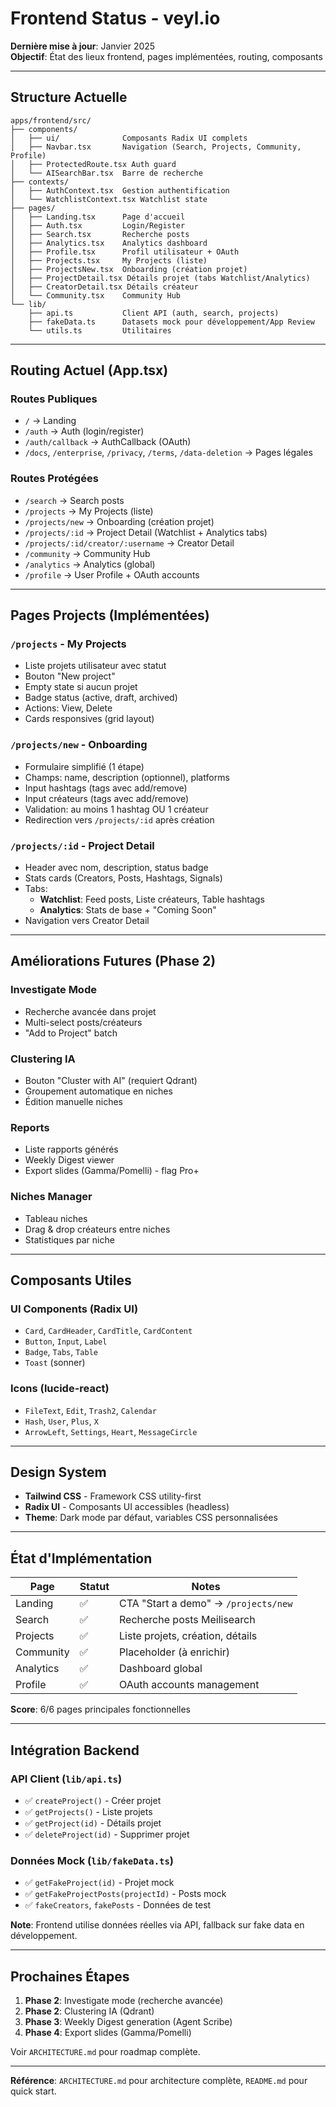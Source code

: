 # Frontend Status - veyl.io

**Dernière mise à jour**: Janvier 2025  
**Objectif**: État des lieux frontend, pages implémentées, routing, composants

---

## Structure Actuelle

```
apps/frontend/src/
├── components/
│   ├── ui/              Composants Radix UI complets
│   ├── Navbar.tsx       Navigation (Search, Projects, Community, Profile)
│   ├── ProtectedRoute.tsx Auth guard
│   └── AISearchBar.tsx  Barre de recherche
├── contexts/
│   ├── AuthContext.tsx  Gestion authentification
│   └── WatchlistContext.tsx Watchlist state
├── pages/
│   ├── Landing.tsx      Page d'accueil
│   ├── Auth.tsx         Login/Register
│   ├── Search.tsx       Recherche posts
│   ├── Analytics.tsx    Analytics dashboard
│   ├── Profile.tsx      Profil utilisateur + OAuth
│   ├── Projects.tsx     My Projects (liste)
│   ├── ProjectsNew.tsx  Onboarding (création projet)
│   ├── ProjectDetail.tsx Détails projet (tabs Watchlist/Analytics)
│   ├── CreatorDetail.tsx Détails créateur
│   └── Community.tsx    Community Hub
└── lib/
    ├── api.ts           Client API (auth, search, projects)
    ├── fakeData.ts      Datasets mock pour développement/App Review
    └── utils.ts         Utilitaires
```

---

## Routing Actuel (App.tsx)

### Routes Publiques
- `/` → Landing
- `/auth` → Auth (login/register)
- `/auth/callback` → AuthCallback (OAuth)
- `/docs`, `/enterprise`, `/privacy`, `/terms`, `/data-deletion` → Pages légales

### Routes Protégées
- `/search` → Search posts
- `/projects` → My Projects (liste)
- `/projects/new` → Onboarding (création projet)
- `/projects/:id` → Project Detail (Watchlist + Analytics tabs)
- `/projects/:id/creator/:username` → Creator Detail
- `/community` → Community Hub
- `/analytics` → Analytics (global)
- `/profile` → User Profile + OAuth accounts

---

## Pages Projects (Implémentées)

### `/projects` - My Projects
- Liste projets utilisateur avec statut
- Bouton "New project"
- Empty state si aucun projet
- Badge status (active, draft, archived)
- Actions: View, Delete
- Cards responsives (grid layout)

### `/projects/new` - Onboarding
- Formulaire simplifié (1 étape)
- Champs: name, description (optionnel), platforms
- Input hashtags (tags avec add/remove)
- Input créateurs (tags avec add/remove)
- Validation: au moins 1 hashtag OU 1 créateur
- Redirection vers `/projects/:id` après création

### `/projects/:id` - Project Detail
- Header avec nom, description, status badge
- Stats cards (Creators, Posts, Hashtags, Signals)
- Tabs:
  - **Watchlist**: Feed posts, Liste créateurs, Table hashtags
  - **Analytics**: Stats de base + "Coming Soon"
- Navigation vers Creator Detail

---

## Améliorations Futures (Phase 2)

### Investigate Mode
- Recherche avancée dans projet
- Multi-select posts/créateurs
- "Add to Project" batch

### Clustering IA
- Bouton "Cluster with AI" (requiert Qdrant)
- Groupement automatique en niches
- Édition manuelle niches

### Reports
- Liste rapports générés
- Weekly Digest viewer
- Export slides (Gamma/Pomelli) - flag Pro+

### Niches Manager
- Tableau niches
- Drag & drop créateurs entre niches
- Statistiques par niche

---

## Composants Utiles

### UI Components (Radix UI)
- `Card`, `CardHeader`, `CardTitle`, `CardContent`
- `Button`, `Input`, `Label`
- `Badge`, `Tabs`, `Table`
- `Toast` (sonner)

### Icons (lucide-react)
- `FileText`, `Edit`, `Trash2`, `Calendar`
- `Hash`, `User`, `Plus`, `X`
- `ArrowLeft`, `Settings`, `Heart`, `MessageCircle`

---

## Design System

- **Tailwind CSS** - Framework CSS utility-first
- **Radix UI** - Composants UI accessibles (headless)
- **Theme**: Dark mode par défaut, variables CSS personnalisées

---

## État d'Implémentation

| Page | Statut | Notes |
|------|--------|-------|
| Landing | ✅ | CTA "Start a demo" → `/projects/new` |
| Search | ✅ | Recherche posts Meilisearch |
| Projects | ✅ | Liste projets, création, détails |
| Community | ✅ | Placeholder (à enrichir) |
| Analytics | ✅ | Dashboard global |
| Profile | ✅ | OAuth accounts management |

**Score**: 6/6 pages principales fonctionnelles

---

## Intégration Backend

### API Client (`lib/api.ts`)
- ✅ `createProject()` - Créer projet
- ✅ `getProjects()` - Liste projets
- ✅ `getProject(id)` - Détails projet
- ✅ `deleteProject(id)` - Supprimer projet

### Données Mock (`lib/fakeData.ts`)
- ✅ `getFakeProject(id)` - Projet mock
- ✅ `getFakeProjectPosts(projectId)` - Posts mock
- ✅ `fakeCreators`, `fakePosts` - Données de test

**Note**: Frontend utilise données réelles via API, fallback sur fake data en développement.

---

## Prochaines Étapes

1. **Phase 2**: Investigate mode (recherche avancée)
2. **Phase 2**: Clustering IA (Qdrant)
3. **Phase 3**: Weekly Digest generation (Agent Scribe)
4. **Phase 4**: Export slides (Gamma/Pomelli)

Voir `ARCHITECTURE.md` pour roadmap complète.

---

**Référence**: `ARCHITECTURE.md` pour architecture complète, `README.md` pour quick start.
